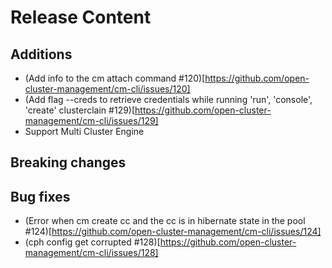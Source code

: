 [comment]: # ( Copyright Contributors to the Open Cluster Management project )
# Release Content
## Additions
- (Add info to the cm attach command #120)[https://github.com/open-cluster-management/cm-cli/issues/120]
- (Add flag --creds to retrieve credentials while running 'run', 'console', 'create' clusterclain #129)[https://github.com/open-cluster-management/cm-cli/issues/129]
- Support Multi Cluster Engine
## Breaking changes

## Bug fixes

- (Error when cm create cc and the cc is in hibernate state in the pool #124)[https://github.com/open-cluster-management/cm-cli/issues/124]
- (cph config get corrupted #128)[https://github.com/open-cluster-management/cm-cli/issues/128]

